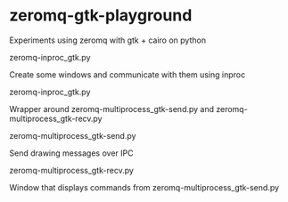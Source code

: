 zeromq-gtk-playground
=====================

Experiments using zeromq with gtk + cairo on python


zeromq-inproc_gtk.py

Create some windows and communicate with them using inproc




zeromq-inproc_gtk.py

Wrapper around zeromq-multiprocess_gtk-send.py and
zeromq-multiprocess_gtk-recv.py



zeromq-multiprocess_gtk-send.py

Send drawing messages over IPC



zeromq-multiprocess_gtk-recv.py

Window that displays commands from zeromq-multiprocess_gtk-send.py


